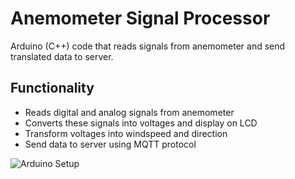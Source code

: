 # Anemometer Signal Processor

Arduino (C++) code that reads signals from anemometer and send translated data to server.

## Functionality
- Reads digital and analog signals from anemometer
- Converts these signals into voltages and display on LCD
- Transform voltages into windspeed and direction
- Send data to server using MQTT protocol

![Arduino Setup](https://github.com/YaKnee/embedded_weather/blob/main/lab_photos/IMG_20240408_122258.jpg?raw=true)
